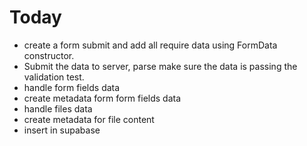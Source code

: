 # Today

- create a form submit and add all require data using FormData constructor.
- Submit the data to server, parse make sure the data is passing the validation test.
- handle form fields data
- create metadata form form fields data
- handle files data
- create metadata for file content
- insert in supabase
